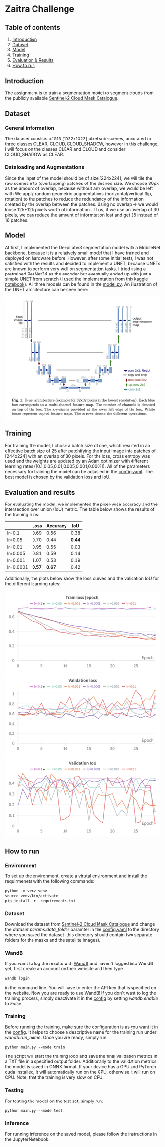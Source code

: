 # Zaitra Challenge

## Table of contents
1. [Introduction](#introduction)
2. [Dataset](#dataset)
3. [Model](#model)
4. [Training](#training)
5. [Evaluation & Results](#evaluation-and-results)
6. [How to run](#how-to-run)

## Introduction
The assignment is to train a segmentation model to segment clouds from the publicly available [Sentinel-2 Cloud Mask Catalogue](https://zenodo.org/records/4172871).


## Dataset
### General information
The dataset consists of 513 [1022x1022] pixel sub-scenes, annotated to three classes CLEAR, CLOUD, CLOUD_SHADOW, however in this challenge, I will focus on the classes CLEAR and CLOUD and consider CLOUD_SHADOW as CLEAR.

### Dataloading and Augmentations
Since the input of the model should be of size [224x224], we will tile the raw scenes into (overlapping) patches of the desired size. We choose 30px as the amount of overlap, because without any overlap, we would be left with  We apply random geometric augmentations (horizontal/vertical flip, rotation) to the patches to reduce the redundancy of the information created by the overlap between the patches. Using no overlap -> we would loose 125*125 pixels worth of information . Thus, if we use an overlap of 30 pixels, we can reduce the amount of informtation lost and get 25 instead of 16 patches.


## Model
At first, I implemented the DeepLabv3 segmentation model with a MobileNet backbone, because it is a relatively small model that I have trained and deployed on hardware before. However, after some initial tests, I was not satisfied with the results and decided to implement a UNET, because UNETs are known to perform very well on segmentation tasks. I tried using a pretrained ResNet34 as the encoder but eventually ended up with just a simple UNET from scratch (I used the implementation from [this kaggle notebook](https://www.kaggle.com/code/cordmaur/38-cloud-simple-unet)). All three models can be found in the [model.py](scripts/model.py). An illustration of the UNET architecture can be seen here:

![UNET architecture](docs/unet_arch.png)


##  Training
For training the model, I chose a batch size of one, which resulted in an effective batch size of 25 after patchifying the input  image  into patches of [244x224] with an overlap of 30 pixels. For the loss, cross entropy was used and the weights are updated by an Adam optimizer with different learning rates ([0.1,0.05,0.01,0.005,0.001,0.0001]). All of the parameters necessary for training the model can be adjusted in the [config.yaml](config/config.yaml). The best model is chosen by the validation loss and IoU.


## Evaluation and results
For evaluating the model, we implemented the pixel-wise accuracy and the intersection over union (IoU) metric. The table below shows the results of the training runs:

|           | Loss     | Accuracy | IoU      | 
| --------- | -------- | -------- | -------- | 
| lr=0.1    | 0.69     | 0.56     | 0.38     | 
| lr=0.05   | 0.70     | 0.44     | **0.44** | 
| lr=0.01   | 0.95     | 0.55     | 0.03     | 
| lr=0.005  | 0.81     | 0.59     | 0.14     | 
| lr=0.001  | 1.07     | 0.53     | 0.19     | 
| lr=0.0001 | **0.57** | **0.67** | 0.42     | 

Additionally, the plots below show the loss curves and the validation IoU for the different learning rates:


<p float="left">
  <img src="docs/train_loss.png" />
  <img src="docs/val_loss.png" />
  <img src="docs/val_iou.png" /> 
</p>


## How to run
### Environment
To set up the environment, create a virutal environment and install the requirmenets with the following commands:

    python -m venv venv
    source venv/bin/activate
    pip install -r  requirements.txt

### Dataset
Download the dataset from [Sentinel-2 Cloud Mask Catalogue](https://zenodo.org/records/4172871) and change the *dataset.params.data_folder* paramter in the [config.yaml](config/config.yaml) to the directory where you saved the dataset (this  directory should contain two separate folders for the masks and the satellite images).

### WandB
If you want to log the results with [WandB](https://wandb.ai/site) and haven't logged into WandB yet, first create an account on their website and then type

    wandb login

in the command line. You will have to enter the API key that is specified on the website. Now you are ready to use WandB! If you don't want to log the training process, simply deactivate it in the [config](config/config.yaml) by setting *wandb.enable* to *False*.

### Training
Before running the training, make sure the configuration is as you want it in the [config](config/config.yaml). It helps to choose a descriptive name for the training run under *wandb.run_name*. Once you are ready, simply run:

    python main.py --mode train

The script will start the training loop and save the final validation metrics in a TXT file in a specified output folder. Additionally to the validation metrics the model is saved in ONNX format. If your device has a GPU and PyTorch cuda installed, it will automatically run on the GPU, otherwise it will run on CPU. Note, that the training is very slow on CPU.

### Testing
For testing the model on the test set, simply run:

    python main.py --mode test

### Inference
For running inference on the saved model, please follow the instructions in the JupyterNotebook.
